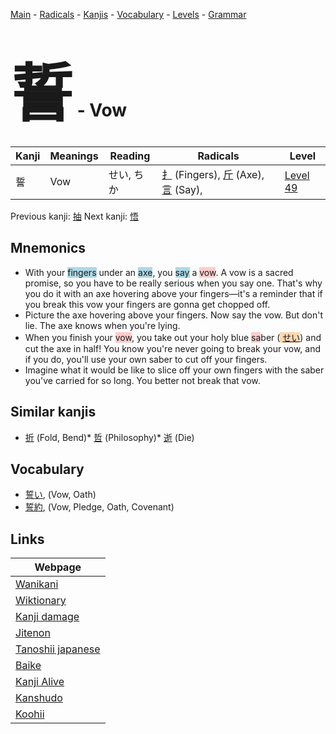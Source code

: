 <style> bigfont {font-size: 100px}</style>
[Main](../README.md) -
[Radicals](../radicals.md) -
[Kanjis](../kanjis.md) -
[Vocabulary](../vocabulary.md) -
[Levels](../levels.md) -
[Grammar](../grammar.md)
# <bigfont> 誓</bigfont> - Vow 

| Kanji | Meanings | Reading | Radicals | Level |
| --- | --- | --- | --- | --- |
| 誓 | Vow | せい, ちか | [扌](../radicals/扌.md) (Fingers), [斤](../radicals/斤.md) (Axe), [言](../radicals/言.md) (Say),  | [Level 49](../levels/wk_level49.md) |

Previous kanji: [抽](抽.md) Next kanji: [悟](悟.md) 

## Mnemonics
 * With your <span style="background-color:#ADD8E6"> fingers</span> under an <span style="background-color:#ADD8E6"> axe</span>, you <span style="background-color:#ADD8E6"> say</span> a <span style="background-color:#ffcccb"> vow</span>. A vow is a sacred promise, so you have to be really serious when you say one. That's why you do it with an axe hovering above your fingers—it's a reminder that if you break this vow your fingers are gonna get chopped off.
* Picture the axe hovering above your fingers. Now say the vow. But don't lie. The axe knows when you're lying.
* When you finish your <span style="background-color:#ffcccb"> vow</span>, you take out your holy blue <span style="background-color:#ffcccb"> sa</span>ber (<span style="background-color:#fed8b1"> [せい](https://jisho.org/search/せい)</span>) and cut the axe in half! You know you're never going to break your vow, and if you do, you'll use your own saber to cut off your fingers.
* Imagine what it would be like to slice off your own fingers with the saber you've carried for so long. You better not break that vow. 


## Similar kanjis
 * [折](折.md) (Fold, Bend)* [哲](哲.md) (Philosophy)* [逝](逝.md) (Die)


## Vocabulary
 * [誓い](../vocabulary/誓.md), (Vow, Oath)
* [誓約](../vocabulary/誓.md), (Vow, Pledge, Oath, Covenant)



## Links 

| Webpage |
| --- |
| [Wanikani          ](https://www.wanikani.com/kanji/誓) |
| [Wiktionary        ](https://en.wiktionary.org/wiki/誓) |
| [Kanji damage      ](http://www.kanjidamage.com/kanji/search?utf8=✓&q=誓) |
| [Jitenon           ](https://jitenon.com/kanji/誓) |
| [Tanoshii japanese ](https://www.tanoshiijapanese.com/dictionary/kanji.cfm?k=誓) |
| [Baike             ](https://baike.baidu.com/item/誓) |
| [Kanji Alive       ](https://app.kanjialive.com/誓) |
| [Kanshudo          ](https://www.kanshudo.com/searchmn?q=誓) |
| [Koohii            ](https://kanji.koohii.com/study/kanji/誓) |
